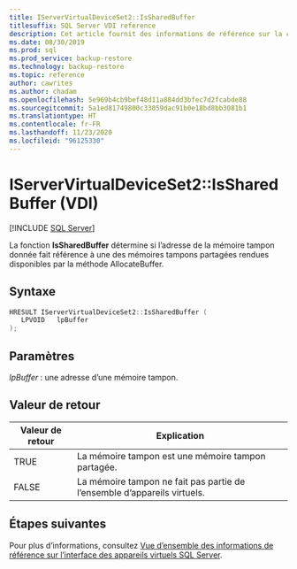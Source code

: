 ```yaml
---
title: IServerVirtualDeviceSet2::IsSharedBuffer
titlesuffix: SQL Server VDI reference
description: Cet article fournit des informations de référence sur la commande IServerVirtualDeviceSet2::IsSharedBuffer.
ms.date: 08/30/2019
ms.prod: sql
ms.prod_service: backup-restore
ms.technology: backup-restore
ms.topic: reference
author: cawrites
ms.author: chadam
ms.openlocfilehash: 5e969b4cb9bef48d11a884dd3bfec7d2fcabde88
ms.sourcegitcommit: 5a1ed81749800c33059dac91b0e18bd8bb3081b1
ms.translationtype: HT
ms.contentlocale: fr-FR
ms.lasthandoff: 11/23/2020
ms.locfileid: "96125330"
---
```

# <a name="iservervirtualdeviceset2issharedbuffer-vdi"></a>IServerVirtualDeviceSet2::IsSharedBuffer (VDI)

[!INCLUDE [SQL Server](../../../includes/applies-to-version/sqlserver.md)]

La fonction **IsSharedBuffer** détermine si l’adresse de la mémoire tampon donnée fait référence à une des mémoires tampons partagées rendues disponibles par la méthode AllocateBuffer.

## <a name="syntax"></a>Syntaxe

```c
HRESULT IServerVirtualDeviceSet2::IsSharedBuffer (
   LPVOID   lpBuffer
);
```

## <a name="parameters"></a>Paramètres

*lpBuffer* : une adresse d’une mémoire tampon.

## <a name="return-value"></a>Valeur de retour

|Valeur de retour | Explication |
|---|---|
| TRUE | La mémoire tampon est une mémoire tampon partagée. |
| FALSE | La mémoire tampon ne fait pas partie de l’ensemble d’appareils virtuels. |

## <a name="next-steps"></a>Étapes suivantes

Pour plus d’informations, consultez [Vue d’ensemble des informations de référence sur l’interface des appareils virtuels SQL Server](reference-virtual-device-interface.md).